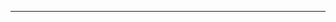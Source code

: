-------------------------------------------------------------------------------------------------------------------------------------------------------------------------
